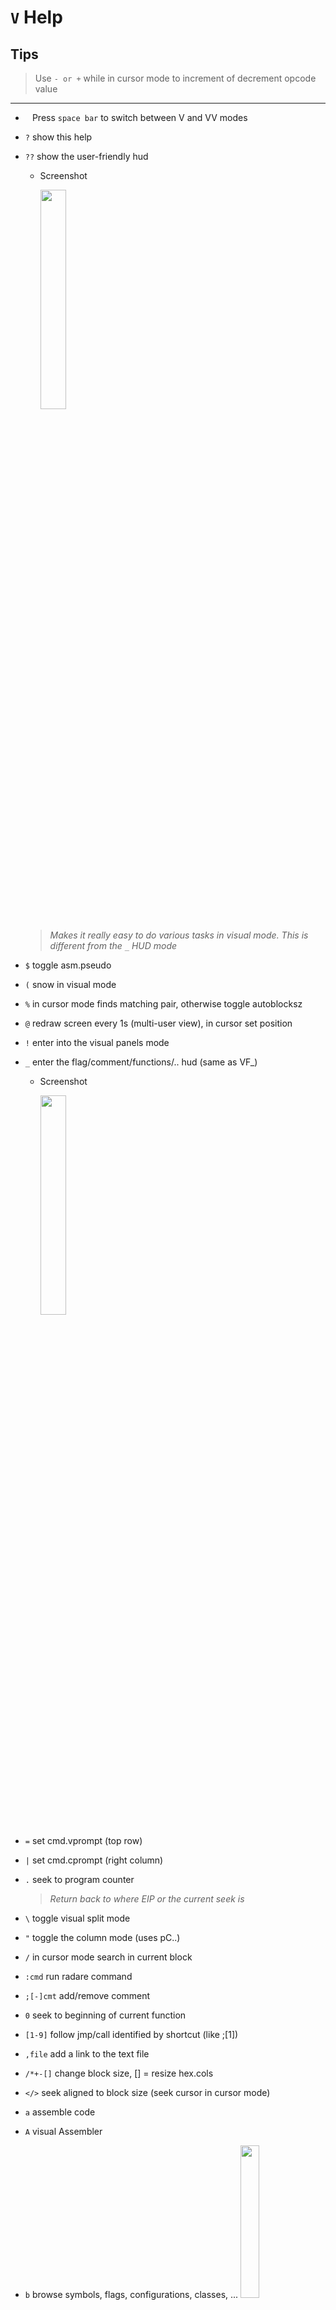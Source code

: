 <!-- TITLE: v Help -->

#  `V` Help

## Tips
  > Use `- or +` while in cursor mode to increment of decrement opcode value

---

- ` ` Press `space bar` to switch between V and VV modes
- `?` show this help
- `??` show the user-friendly hud
  - Screenshot

    <img src="/uploads/v-help/question-question-hud.png" width="30%">

  > _Makes it really easy to do various tasks in visual mode. This is different from the `_` HUD mode_
- `$` toggle asm.pseudo
- `(` snow in visual mode
- `%` in cursor mode finds matching pair, otherwise toggle autoblocksz
- `@` redraw screen every 1s (multi-user view), in cursor set position
- `!` enter into the visual panels mode
- `_` enter the flag/comment/functions/.. hud (same as VF_)
  - Screenshot

    <img src="/uploads/v-help/underscore-hud.png" width="30%">

- `=` set cmd.vprompt (top row)
- `|` set cmd.cprompt (right column)
- `.` seek to program counter
  > _Return back to where EIP or the current seek is_
- `\` toggle visual split mode
- `"` toggle the column mode (uses pC..)
- `/` in cursor mode search in current block
- `:cmd` run radare command
- `;[-]cmt` add/remove comment
- `0` seek to beginning of current function
- `[1-9]` follow jmp/call identified by shortcut (like ;[1])
- `,file` add a link to the text file
- `/*+-[]` change block size, [] = resize hex.cols
- `</>` seek aligned to block size (seek cursor in cursor mode)
- `a` assemble code
- `A` visual Assembler
- `b` browse symbols, flags, configurations, classes, ...
	<img src="/uploads/v-help/visual-b.png" width="25%">
- `B` toggle breakpoint
- `c/C` toggle (c)ursor and (C)olors
  > _Use - or + to increment or decrement opcode value while in cursor c mode_

- [ `d[f?]` define function, data, code, ..](/options/capv/visual-mode/v-help/d)

- `e` edit eval configuration variables
- `E` Color / Theme changer. Use up or down to select what you want to change followed by RGB keys.
  > _Theme editor: Use `rRgGbB` keys to the RGB values_
- `f/F` set/unset or browse flags. f- to unset, F to browse, ..
  - Visual flag help

         q - quit menu
         j/k - line down/up keys
         J/K - page down/up keys
         h/b - go back
         C - toggle colors
         l/' ' - accept current selection
         a/d/e - add/delete/edit flag
         +/- - increase/decrease block size
         o - sort flags by offset
         r/R - rename flag / Rename function
         n - sort flags by name
         p/P - rotate print format
         _ - hud for flags and comments
         : - enter command

- `gG` go seek to begin and end of file (0-$s)
- `hjkl` move around (or HJKL) (left-down-up-right)
- `i` insert hex or string (in hexdump) use tab to toggle
- `mK/'K` mark/go to Key (any key)
- `M` walk the mounted filesystems
- `n/N` seek next/prev function/flag/hit (scr.nkey)
  > _Move down `n` or up `N` to the next function_
- `o` go/seek to given offset
  > _Go to this offset and change seek to this offset._
- `O` toggle asm.esil
- `p/P` rotate print modes (hex, disasm, debug, words, buf)
- `q` back to radare shell
- `r` refresh screen / in cursor mode browse comments
- `R` randomize color palette (ecr)
- `sS` step / step over
- `t` browse types
- `T` enter textlog chat console (TT)
- `uU` undo/redo seek
- `v` visual function/vars code analysis menu
- `V` (V)iew graph using cmd.graph (agv?)
- `wW` seek cursor to next/prev word
- `xX` show xrefs/refs of current function from/to data/code
  - Screenshot

    <img src="/uploads/cap-v/x-xref.png" width="50%">

- `yY` copy and paste selection
- `z` fold/unfold comments in disassembly
- `Z` toggle zoom mode
- `Enter` follow address of jump/call
- `F2` toggle breakpoint
- `F4` run to cursor
- `F7` single step
- `F8` step over
- `F9` continue

## Custom visual mode
- Pressing the `=` sign inside visual mode brings up cmd.vprompt. Any command executed in this prompt shows up at the top of the visual mode.
- Pressing the `|` sign inside visual mode brings up cmd.cprompt. Any command executed in this prompt shows up at the right of the visual mode.
	<img src="/uploads/v-help/custom-visual-mode.png" width="50%">
	> The red boxing is showing the command `pxr @$$!50` while the green box is show the output of `dr`